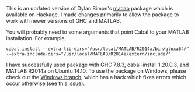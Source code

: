 This is an updated version of Dylan Simon's
[matlab](https://hackage.haskell.org/package/matlab) package which is
available on Hackage. I made changes primarily to allow the package to work
with newer versions of GHC and MATLAB.

You will probably need to some arguments that point Cabal to your MATLAB
installation. For example,
```
cabal install --extra-lib-dirs="/usr/local/MATLAB/R2014a/bin/glnxa64/" --extra-include-dirs="/usr/local/MATLAB/R2014a/extern/include/"
```

I have successfully used package with GHC 7.8.3, cabal-install 1.20.0.3, and
MATLAB R2014a on Ubuntu 14.10. To use the package on Windows, please check out
the 
[Windows branch](https://github.com/bmsherman/haskell-matlab/tree/windows32bit),
which has a hack which fixes errors which occur otherwise
(see [this issue](https://github.com/bmsherman/haskell-matlab/issues/1)).
